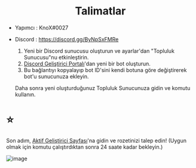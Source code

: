  <div align="center">

  # Talimatlar
  
</div>

- Yapımcı : KnoX#0027
- Discord : https://discord.gg/ByNpSxFMRe

  1. Yeni bir Discord sunucusu oluşturun ve ayarlar'dan "Topluluk Sunucusu"nu etkinleştirin.
  2. [Discord Geliştirici Portalı](https://discord.com/developers/applications)'dan yeni bir bot oluşturun.
  3. Bu bağlantıyı kopyalayıp bot ID'sini kendi botuna göre değiştirerek bot'u sunucunuza ekleyin.
  
  Daha sonra yeni oluşturduğunuz Topluluk Sunucunuza gidin ve komutu kullanın.
   <div align="center">
   
 # ⭐

 Son adım, [Aktif Geliştirici Sayfası](https://discord.com/developers/active-developer)'na gidin ve rozetinizi talep edin! (Uygun olmak için komutu çalıştırdıktan sonra 24 saate kadar bekleyin.)
 
![image](https://cdn.discordapp.com/attachments/1085554820481564725/1115329406525771836/image.png)
</div>
